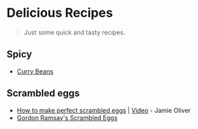 # Delicious Recipes

> Just some quick and tasty recipes.

## Spicy
* [Curry Beans](https://github.com/shnbwmn/delicious-recipes/blob/master/Curry-Beans.md)

## Scrambled eggs
* [How to make perfect scrambled eggs](http://www.jamieoliver.com/news-and-features/features/how-to-make-perfect-scrambled-eggs/) | [Video](https://www.youtube.com/watch?v=s9r-CxnCXkg) - Jamie Oliver
* [Gordon Ramsay's Scrambled Eggs](https://www.youtube.com/watch?v=PUP7U5vTMM0)

